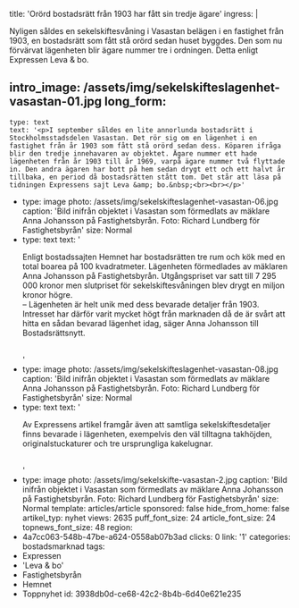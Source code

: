 title: 'Orörd bostadsrätt från 1903 har fått sin tredje ägare'
ingress: |
  <p>Nyligen såldes en sekelskiftesvåning i Vasastan belägen i en fastighet från 1903, en bostadsrätt som fått stå orörd sedan huset byggdes. Den som nu förvärvat lägenheten blir ägare nummer tre i ordningen. Detta enligt Expressen Leva & bo.
  </p>
  
intro_image: /assets/img/sekelskifteslagenhet-vasastan-01.jpg
long_form:
  -
    type: text
    text: '<p>I september såldes en lite annorlunda bostadsrätt i Stockholmsstadsdelen Vasastan. Det rör sig om en lägenhet i en fastighet från år 1903 som fått stå orörd sedan dess. Köparen ifråga blir den tredje innehavaren av objektet. Ägare nummer ett hade lägenheten från år 1903 till år 1969, varpå ägare nummer två flyttade in. Den andra ägaren har bott på hem sedan drygt ett och ett halvt år tillbaka, en period då bostadsrätten stått tom. Det står att läsa på tidningen Expressens sajt Leva &amp; bo.&nbsp;<br><br></p>'
  -
    type: image
    photo: /assets/img/sekelskifteslagenhet-vasastan-06.jpg
    caption: 'Bild inifrån objektet i Vasastan som förmedlats av mäklare Anna Johansson på Fastighetsbyrån. Foto: Richard Lundberg för Fastighetsbyrån'
    size: Normal
  -
    type: text
    text: '<p>Enligt bostadssajten&nbsp;Hemnet&nbsp;har bostadsrätten tre rum och kök med en total boarea på 100 kvadratmeter. Lägenheten förmedlades av mäklaren Anna Johansson på Fastighetsbyrån. Utgångspriset var satt till 7 295 000 kronor men slutpriset för sekelskiftesvåningen blev drygt en miljon kronor högre. <br>– Lägenheten är helt unik med dess bevarade detaljer från 1903. Intresset har därför varit mycket högt från marknaden då de är svårt att hitta en sådan bevarad lägenhet idag, säger Anna Johansson till Bostadsrättsnytt.&nbsp;&nbsp;<br><br></p>'
  -
    type: image
    photo: /assets/img/sekelskifteslagenhet-vasastan-08.jpg
    caption: 'Bild inifrån objektet i Vasastan som förmedlats av mäklare Anna Johansson på Fastighetsbyrån. Foto: Richard Lundberg för Fastighetsbyrån'
    size: Normal
  -
    type: text
    text: '<p>Av Expressens artikel framgår även att samtliga sekelskiftesdetaljer finns bevarade i lägenheten, exempelvis den väl tilltagna takhöjden, originalstuckaturer och tre ursprungliga kakelugnar.<br><br></p>'
  -
    type: image
    photo: /assets/img/sekelskifte-vasastan-2.jpg
    caption: 'Bild inifrån objektet i Vasastan som förmedlats av mäklare Anna Johansson på Fastighetsbyrån. Foto: Richard Lundberg för Fastighetsbyrån'
    size: Normal
template: articles/article
sponsored: false
hide_from_home: false
artikel_typ: nyhet
views: 2635
puff_font_size: 24
article_font_size: 24
topnews_font_size: 48
region:
  - 4a7cc063-548b-47be-a624-0558ab07b3ad
clicks: 0
link: '1'
categories: bostadsmarknad
tags:
  - Expressen
  - 'Leva & bo'
  - Fastighetsbyrån
  - Hemnet
  - Toppnyhet
id: 3938db0d-ce68-42c2-8b4b-6d40e621e235
